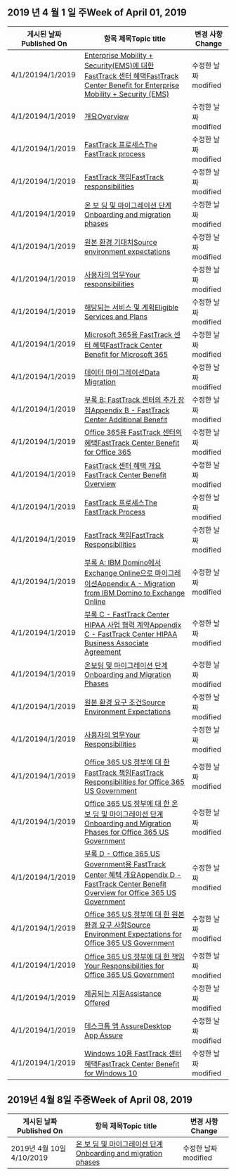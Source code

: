 <!-- This file is generated automatically each week. Changes made to this file will be overwritten.-->




## <a name="week-of-april-01-2019"></a><span data-ttu-id="0fcc7-101">2019 년 4 월 1 일 주</span><span class="sxs-lookup"><span data-stu-id="0fcc7-101">Week of April 01, 2019</span></span>


| <span data-ttu-id="0fcc7-102">게시된 날짜</span><span class="sxs-lookup"><span data-stu-id="0fcc7-102">Published On</span></span> |<span data-ttu-id="0fcc7-103">항목 제목</span><span class="sxs-lookup"><span data-stu-id="0fcc7-103">Topic title</span></span> | <span data-ttu-id="0fcc7-104">변경 사항</span><span class="sxs-lookup"><span data-stu-id="0fcc7-104">Change</span></span> |
|------|------------|--------|
| <span data-ttu-id="0fcc7-105">4/1/2019</span><span class="sxs-lookup"><span data-stu-id="0fcc7-105">4/1/2019</span></span> | [<span data-ttu-id="0fcc7-106">Enterprise Mobility + Security(EMS)에 대한 FastTrack 센터 혜택</span><span class="sxs-lookup"><span data-stu-id="0fcc7-106">FastTrack Center Benefit for Enterprise Mobility + Security (EMS)</span></span>](/FastTrack/ems-fasttrack-benefit-for-ems) | <span data-ttu-id="0fcc7-107">수정한 날짜</span><span class="sxs-lookup"><span data-stu-id="0fcc7-107">modified</span></span> |
| <span data-ttu-id="0fcc7-108">4/1/2019</span><span class="sxs-lookup"><span data-stu-id="0fcc7-108">4/1/2019</span></span> | [<span data-ttu-id="0fcc7-109">개요</span><span class="sxs-lookup"><span data-stu-id="0fcc7-109">Overview</span></span>](/FastTrack/ems-fasttrack-benefit-overview) | <span data-ttu-id="0fcc7-110">수정한 날짜</span><span class="sxs-lookup"><span data-stu-id="0fcc7-110">modified</span></span> |
| <span data-ttu-id="0fcc7-111">4/1/2019</span><span class="sxs-lookup"><span data-stu-id="0fcc7-111">4/1/2019</span></span> | [<span data-ttu-id="0fcc7-112">FastTrack 프로세스</span><span class="sxs-lookup"><span data-stu-id="0fcc7-112">The FastTrack process</span></span>](/FastTrack/ems-fasttrack-process) | <span data-ttu-id="0fcc7-113">수정한 날짜</span><span class="sxs-lookup"><span data-stu-id="0fcc7-113">modified</span></span> |
| <span data-ttu-id="0fcc7-114">4/1/2019</span><span class="sxs-lookup"><span data-stu-id="0fcc7-114">4/1/2019</span></span> | [<span data-ttu-id="0fcc7-115">FastTrack 책임</span><span class="sxs-lookup"><span data-stu-id="0fcc7-115">FastTrack responsibilities</span></span>](/FastTrack/ems-fasttrack-responsibilities) | <span data-ttu-id="0fcc7-116">수정한 날짜</span><span class="sxs-lookup"><span data-stu-id="0fcc7-116">modified</span></span> |
| <span data-ttu-id="0fcc7-117">4/1/2019</span><span class="sxs-lookup"><span data-stu-id="0fcc7-117">4/1/2019</span></span> | [<span data-ttu-id="0fcc7-118">온 보 딩 및 마이그레이션 단계</span><span class="sxs-lookup"><span data-stu-id="0fcc7-118">Onboarding and migration phases</span></span>](/FastTrack/ems-onboarding-phases) | <span data-ttu-id="0fcc7-119">수정한 날짜</span><span class="sxs-lookup"><span data-stu-id="0fcc7-119">modified</span></span> |
| <span data-ttu-id="0fcc7-120">4/1/2019</span><span class="sxs-lookup"><span data-stu-id="0fcc7-120">4/1/2019</span></span> | [<span data-ttu-id="0fcc7-121">원본 환경 기대치</span><span class="sxs-lookup"><span data-stu-id="0fcc7-121">Source environment expectations</span></span>](/FastTrack/ems-source-environment-expectations) | <span data-ttu-id="0fcc7-122">수정한 날짜</span><span class="sxs-lookup"><span data-stu-id="0fcc7-122">modified</span></span> |
| <span data-ttu-id="0fcc7-123">4/1/2019</span><span class="sxs-lookup"><span data-stu-id="0fcc7-123">4/1/2019</span></span> | [<span data-ttu-id="0fcc7-124">사용자의 업무</span><span class="sxs-lookup"><span data-stu-id="0fcc7-124">Your responsibilities</span></span>](/FastTrack/ems-your-responsibilities) | <span data-ttu-id="0fcc7-125">수정한 날짜</span><span class="sxs-lookup"><span data-stu-id="0fcc7-125">modified</span></span> |
| <span data-ttu-id="0fcc7-126">4/1/2019</span><span class="sxs-lookup"><span data-stu-id="0fcc7-126">4/1/2019</span></span> | [<span data-ttu-id="0fcc7-127">해당되는 서비스 및 계획</span><span class="sxs-lookup"><span data-stu-id="0fcc7-127">Eligible Services and Plans</span></span>](/FastTrack/m365-eligible-services-and-plans) | <span data-ttu-id="0fcc7-128">수정한 날짜</span><span class="sxs-lookup"><span data-stu-id="0fcc7-128">modified</span></span> |
| <span data-ttu-id="0fcc7-129">4/1/2019</span><span class="sxs-lookup"><span data-stu-id="0fcc7-129">4/1/2019</span></span> | [<span data-ttu-id="0fcc7-130">Microsoft 365용 FastTrack 센터 혜택</span><span class="sxs-lookup"><span data-stu-id="0fcc7-130">FastTrack Center Benefit for Microsoft 365</span></span>](/FastTrack/m365-fasttrack-benefit-overview) | <span data-ttu-id="0fcc7-131">수정한 날짜</span><span class="sxs-lookup"><span data-stu-id="0fcc7-131">modified</span></span> |
| <span data-ttu-id="0fcc7-132">4/1/2019</span><span class="sxs-lookup"><span data-stu-id="0fcc7-132">4/1/2019</span></span> | [<span data-ttu-id="0fcc7-133">데이터 마이그레이션</span><span class="sxs-lookup"><span data-stu-id="0fcc7-133">Data Migration</span></span>](/FastTrack/o365-data-migration) | <span data-ttu-id="0fcc7-134">수정한 날짜</span><span class="sxs-lookup"><span data-stu-id="0fcc7-134">modified</span></span> |
| <span data-ttu-id="0fcc7-135">4/1/2019</span><span class="sxs-lookup"><span data-stu-id="0fcc7-135">4/1/2019</span></span> | [<span data-ttu-id="0fcc7-136">부록 B: FastTrack 센터의 추가 장점</span><span class="sxs-lookup"><span data-stu-id="0fcc7-136">Appendix B - FastTrack Center Additional Benefit</span></span>](/FastTrack/o365-fasttrack-additional-benefits) | <span data-ttu-id="0fcc7-137">수정한 날짜</span><span class="sxs-lookup"><span data-stu-id="0fcc7-137">modified</span></span> |
| <span data-ttu-id="0fcc7-138">4/1/2019</span><span class="sxs-lookup"><span data-stu-id="0fcc7-138">4/1/2019</span></span> | [<span data-ttu-id="0fcc7-139">Office 365용 FastTrack 센터의 혜택</span><span class="sxs-lookup"><span data-stu-id="0fcc7-139">FastTrack Center Benefit for Office 365</span></span>](/FastTrack/o365-fasttrack-benefit-for-office-365) | <span data-ttu-id="0fcc7-140">수정한 날짜</span><span class="sxs-lookup"><span data-stu-id="0fcc7-140">modified</span></span> |
| <span data-ttu-id="0fcc7-141">4/1/2019</span><span class="sxs-lookup"><span data-stu-id="0fcc7-141">4/1/2019</span></span> | [<span data-ttu-id="0fcc7-142">FastTrack 센터 혜택 개요</span><span class="sxs-lookup"><span data-stu-id="0fcc7-142">FastTrack Center Benefit Overview</span></span>](/FastTrack/o365-fasttrack-benefit-overview) | <span data-ttu-id="0fcc7-143">수정한 날짜</span><span class="sxs-lookup"><span data-stu-id="0fcc7-143">modified</span></span> |
| <span data-ttu-id="0fcc7-144">4/1/2019</span><span class="sxs-lookup"><span data-stu-id="0fcc7-144">4/1/2019</span></span> | [<span data-ttu-id="0fcc7-145">FastTrack 프로세스</span><span class="sxs-lookup"><span data-stu-id="0fcc7-145">The FastTrack Process</span></span>](/FastTrack/o365-fasttrack-process) | <span data-ttu-id="0fcc7-146">수정한 날짜</span><span class="sxs-lookup"><span data-stu-id="0fcc7-146">modified</span></span> |
| <span data-ttu-id="0fcc7-147">4/1/2019</span><span class="sxs-lookup"><span data-stu-id="0fcc7-147">4/1/2019</span></span> | [<span data-ttu-id="0fcc7-148">FastTrack 책임</span><span class="sxs-lookup"><span data-stu-id="0fcc7-148">FastTrack Responsibilities</span></span>](/FastTrack/o365-fasttrack-responsibilities) | <span data-ttu-id="0fcc7-149">수정한 날짜</span><span class="sxs-lookup"><span data-stu-id="0fcc7-149">modified</span></span> |
| <span data-ttu-id="0fcc7-150">4/1/2019</span><span class="sxs-lookup"><span data-stu-id="0fcc7-150">4/1/2019</span></span> | [<span data-ttu-id="0fcc7-151">부록 A: IBM Domino에서 Exchange Online으로 마이그레이션</span><span class="sxs-lookup"><span data-stu-id="0fcc7-151">Appendix A - Migration from IBM Domino to Exchange Online</span></span>](/FastTrack/o365-from-ibm-domino-to-exchange-online) | <span data-ttu-id="0fcc7-152">수정한 날짜</span><span class="sxs-lookup"><span data-stu-id="0fcc7-152">modified</span></span> |
| <span data-ttu-id="0fcc7-153">4/1/2019</span><span class="sxs-lookup"><span data-stu-id="0fcc7-153">4/1/2019</span></span> | [<span data-ttu-id="0fcc7-154">부록 C - FastTrack Center HIPAA 사업 협력 계약</span><span class="sxs-lookup"><span data-stu-id="0fcc7-154">Appendix C - FastTrack Center HIPAA Business Associate Agreement</span></span>](/FastTrack/o365-hipaa-business-associate-agreement) | <span data-ttu-id="0fcc7-155">수정한 날짜</span><span class="sxs-lookup"><span data-stu-id="0fcc7-155">modified</span></span> |
| <span data-ttu-id="0fcc7-156">4/1/2019</span><span class="sxs-lookup"><span data-stu-id="0fcc7-156">4/1/2019</span></span> | [<span data-ttu-id="0fcc7-157">온보딩 및 마이그레이션 단계</span><span class="sxs-lookup"><span data-stu-id="0fcc7-157">Onboarding and Migration Phases</span></span>](/FastTrack/o365-onboarding-and-migration) | <span data-ttu-id="0fcc7-158">수정한 날짜</span><span class="sxs-lookup"><span data-stu-id="0fcc7-158">modified</span></span> |
| <span data-ttu-id="0fcc7-159">4/1/2019</span><span class="sxs-lookup"><span data-stu-id="0fcc7-159">4/1/2019</span></span> | [<span data-ttu-id="0fcc7-160">원본 환경 요구 조건</span><span class="sxs-lookup"><span data-stu-id="0fcc7-160">Source Environment Expectations</span></span>](/FastTrack/o365-source-environment-expectations) | <span data-ttu-id="0fcc7-161">수정한 날짜</span><span class="sxs-lookup"><span data-stu-id="0fcc7-161">modified</span></span> |
| <span data-ttu-id="0fcc7-162">4/1/2019</span><span class="sxs-lookup"><span data-stu-id="0fcc7-162">4/1/2019</span></span> | [<span data-ttu-id="0fcc7-163">사용자의 업무</span><span class="sxs-lookup"><span data-stu-id="0fcc7-163">Your Responsibilities</span></span>](/FastTrack/o365-your-responsibilities) | <span data-ttu-id="0fcc7-164">수정한 날짜</span><span class="sxs-lookup"><span data-stu-id="0fcc7-164">modified</span></span> |
| <span data-ttu-id="0fcc7-165">4/1/2019</span><span class="sxs-lookup"><span data-stu-id="0fcc7-165">4/1/2019</span></span> | [<span data-ttu-id="0fcc7-166">Office 365 US 정부에 대 한 FastTrack 책임</span><span class="sxs-lookup"><span data-stu-id="0fcc7-166">FastTrack Responsibilities for Office 365 US Government</span></span>](/FastTrack/us-gov-appendix-fasttrack-responsibilities) | <span data-ttu-id="0fcc7-167">수정한 날짜</span><span class="sxs-lookup"><span data-stu-id="0fcc7-167">modified</span></span> |
| <span data-ttu-id="0fcc7-168">4/1/2019</span><span class="sxs-lookup"><span data-stu-id="0fcc7-168">4/1/2019</span></span> | [<span data-ttu-id="0fcc7-169">Office 365 US 정부에 대 한 온 보 딩 및 마이그레이션 단계</span><span class="sxs-lookup"><span data-stu-id="0fcc7-169">Onboarding and Migration Phases for Office 365 US Government</span></span>](/FastTrack/us-gov-appendix-onboarding-and-migration) | <span data-ttu-id="0fcc7-170">수정한 날짜</span><span class="sxs-lookup"><span data-stu-id="0fcc7-170">modified</span></span> |
| <span data-ttu-id="0fcc7-171">4/1/2019</span><span class="sxs-lookup"><span data-stu-id="0fcc7-171">4/1/2019</span></span> | [<span data-ttu-id="0fcc7-172">부록 D - Office 365 US Government용 FastTrack Center 혜택 개요</span><span class="sxs-lookup"><span data-stu-id="0fcc7-172">Appendix D - FastTrack Center Benefit Overview for Office 365 US Government</span></span>](/FastTrack/us-gov-appendix-overview) | <span data-ttu-id="0fcc7-173">수정한 날짜</span><span class="sxs-lookup"><span data-stu-id="0fcc7-173">modified</span></span> |
| <span data-ttu-id="0fcc7-174">4/1/2019</span><span class="sxs-lookup"><span data-stu-id="0fcc7-174">4/1/2019</span></span> | [<span data-ttu-id="0fcc7-175">Office 365 US 정부에 대 한 원본 환경 요구 사항</span><span class="sxs-lookup"><span data-stu-id="0fcc7-175">Source Environment Expectations for Office 365 US Government</span></span>](/FastTrack/us-gov-appendix-source-environment-expectations) | <span data-ttu-id="0fcc7-176">수정한 날짜</span><span class="sxs-lookup"><span data-stu-id="0fcc7-176">modified</span></span> |
| <span data-ttu-id="0fcc7-177">4/1/2019</span><span class="sxs-lookup"><span data-stu-id="0fcc7-177">4/1/2019</span></span> | [<span data-ttu-id="0fcc7-178">Office 365 US 정부에 대 한 책임</span><span class="sxs-lookup"><span data-stu-id="0fcc7-178">Your Responsibilities for Office 365 US Government</span></span>](/FastTrack/us-gov-appendix-your-responsibilities) | <span data-ttu-id="0fcc7-179">수정한 날짜</span><span class="sxs-lookup"><span data-stu-id="0fcc7-179">modified</span></span> |
| <span data-ttu-id="0fcc7-180">4/1/2019</span><span class="sxs-lookup"><span data-stu-id="0fcc7-180">4/1/2019</span></span> | [<span data-ttu-id="0fcc7-181">제공되는 지원</span><span class="sxs-lookup"><span data-stu-id="0fcc7-181">Assistance Offered</span></span>](/FastTrack/win-10-daa-assistance-offered) | <span data-ttu-id="0fcc7-182">수정한 날짜</span><span class="sxs-lookup"><span data-stu-id="0fcc7-182">modified</span></span> |
| <span data-ttu-id="0fcc7-183">4/1/2019</span><span class="sxs-lookup"><span data-stu-id="0fcc7-183">4/1/2019</span></span> | [<span data-ttu-id="0fcc7-184">데스크톱 앱 Assure</span><span class="sxs-lookup"><span data-stu-id="0fcc7-184">Desktop App Assure</span></span>](/FastTrack/win-10-desktop-app-assure) | <span data-ttu-id="0fcc7-185">수정한 날짜</span><span class="sxs-lookup"><span data-stu-id="0fcc7-185">modified</span></span> |
| <span data-ttu-id="0fcc7-186">4/1/2019</span><span class="sxs-lookup"><span data-stu-id="0fcc7-186">4/1/2019</span></span> | [<span data-ttu-id="0fcc7-187">Windows 10용 FastTrack 센터 혜택</span><span class="sxs-lookup"><span data-stu-id="0fcc7-187">FastTrack Center Benefit for Windows 10</span></span>](/FastTrack/win-10-fasttrack-benefit-for-windows-10) | <span data-ttu-id="0fcc7-188">수정한 날짜</span><span class="sxs-lookup"><span data-stu-id="0fcc7-188">modified</span></span> |


## <a name="week-of-april-08-2019"></a><span data-ttu-id="0fcc7-189">2019년 4월 8일 주중</span><span class="sxs-lookup"><span data-stu-id="0fcc7-189">Week of April 08, 2019</span></span>


| <span data-ttu-id="0fcc7-190">게시된 날짜</span><span class="sxs-lookup"><span data-stu-id="0fcc7-190">Published On</span></span> |<span data-ttu-id="0fcc7-191">항목 제목</span><span class="sxs-lookup"><span data-stu-id="0fcc7-191">Topic title</span></span> | <span data-ttu-id="0fcc7-192">변경 사항</span><span class="sxs-lookup"><span data-stu-id="0fcc7-192">Change</span></span> |
|------|------------|--------|
| <span data-ttu-id="0fcc7-193">2019년 4월 10일</span><span class="sxs-lookup"><span data-stu-id="0fcc7-193">4/10/2019</span></span> | [<span data-ttu-id="0fcc7-194">온 보 딩 및 마이그레이션 단계</span><span class="sxs-lookup"><span data-stu-id="0fcc7-194">Onboarding and migration phases</span></span>](/FastTrack/ems-onboarding-phases) | <span data-ttu-id="0fcc7-195">수정한 날짜</span><span class="sxs-lookup"><span data-stu-id="0fcc7-195">modified</span></span> |
